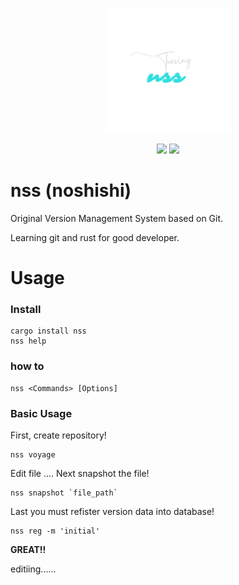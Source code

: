 
<p align="center">
<img src="https://github.com/nopeNoshishi/nss/blob/main/picture/logos.png" width="200">
</p>

<p align="center">
<img src="https://img.shields.io/github/actions/workflow/status/nopeNoshishi/nss/rust.yml?style=flat-square">
<img src="https://img.shields.io/badge/version-0.1.0-green?style=flat-square">
</p>

# nss (noshishi)
Original Version Management System based on Git.


Learning git and rust for good developer.

# Usage
### Install
```
cargo install nss
nss help
```

### how to
```
nss <Commands> [Options]
```

### Basic Usage
First, create repository!
```
nss voyage
```

Edit file ....
Next snapshot the file!
```
nss snapshot `file_path`
```

Last you must refister version data into database!
```
nss reg -m 'initial'
```

**GREAT!!**


editiing......

